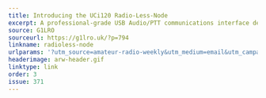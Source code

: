 ```yaml
---
title: Introducing the UCi120 Radio-Less-Node
excerpt: A professional-grade USB Audio/PTT communications interface designed for applications like AllStar, EchoLink, and other push-to-talk (PTT) communications.
source: G1LRO
sourceurl: https://g1lro.uk/?p=794
linkname: radioless-node
urlparams: '?utm_source=amateur-radio-weekly&utm_medium=email&utm_campaign=newsletter'
headerimage: arw-header.gif
linktype: link
order: 3
issue: 371
---
```

